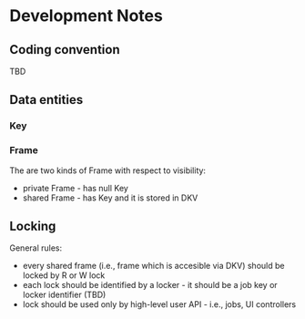 # Development Notes 

## Coding convention
 TBD
 
## Data entities

### Key

### Frame
The are two kinds of Frame with respect to visibility:
  * private Frame - has null Key
  * shared Frame - has Key and it is stored in DKV

 
## Locking

General rules:
  * every shared frame (i.e., frame which is accesible via DKV) should be locked by R or W lock
  * each lock should be identified by a locker - it should be a job key or locker identifier (TBD)
  * lock should be used only by high-level user API - i.e., jobs, UI controllers
  
